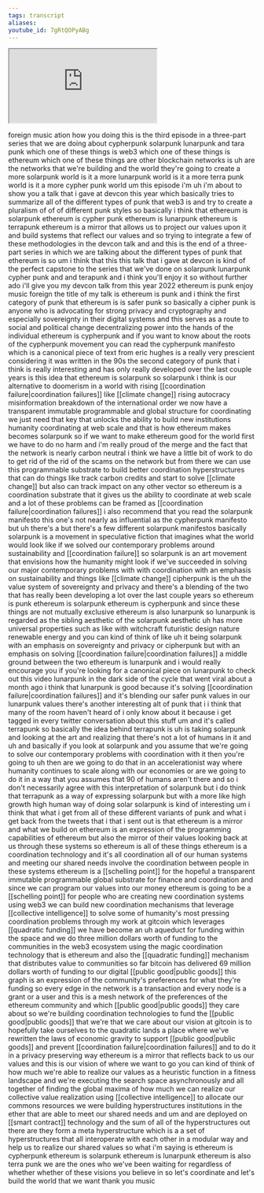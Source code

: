 ```yaml
---
tags: transcript
aliases:
youtube_id: 7gRtQOPyABg
---
```


<div class="yt-container"><iframe src="https://www.youtube.com/embed/7gRtQOPyABg"></iframe></div>

foreign music ation how you doing this is the third episode in a three-part series that we are doing about cypherpunk solarpunk lunarpunk and tara punk which one of these things is web3 which one of these things is ethereum which one of these things are other blockchain networks is uh are the networks that we're building and the world they're going to create a more solarpunk world is it a more lunarpunk world is it a more terra punk world is it a more cypher punk world um this episode i'm uh i'm about to show you a talk that i gave at devcon this year which basically tries to summarize all of the different types of punk that web3 is and try to create a pluralism of of of different punk styles so basically i think that ethereum is solarpunk ethereum is cypher punk ethereum is lunarpunk ethereum is terrapunk ethereum is a mirror that allows us to project our values upon it and build systems that reflect our values and so trying to integrate a few of these methodologies in the devcon talk and and this is the end of a three-part series in which we are talking about the different types of punk that ethereum is so um i think that this this talk that i gave at devcon is kind of the perfect capstone to the series that we've done on solarpunk lunarpunk cypher punk and and terapunk and i think you'll enjoy it so without further ado i'll give you my devcon talk from this year 2022 ethereum is punk enjoy music foreign the title of my talk is ethereum is punk and i think the first category of punk that ethereum is is safer punk so basically a cipher punk is anyone who is advocating for strong privacy and cryptography and especially sovereignty in their digital systems and this serves as a route to social and political change decentralizing power into the hands of the individual ethereum is cypherpunk and if you want to know about the roots of the cypherpunk movement you can read the cypherpunk manifesto which is a canonical piece of text from eric hughes is a really very prescient considering it was written in the 90s the second category of punk that i think is really interesting and has only really developed over the last couple years is this idea that ethereum is solarpunk so solarpunk i think is our alternative to doomerism in a world with rising [[coordination failure|coordination failures]] like [[climate change]] rising autocracy misinformation breakdown of the international order we now have a transparent immutable programmable and global structure for coordinating we just need that key that unlocks the ability to build new institutions humanity coordinating at web scale and that is how ethereum makes becomes solarpunk so if we want to make ethereum good for the world first we have to do no harm and i'm really proud of the merge and the fact that the network is nearly carbon neutral i think we have a little bit of work to do to get rid of the rid of the scams on the network but from there we can use this programmable substrate to build better coordination hyperstructures that can do things like track carbon credits and start to solve [[climate change]] but also can track impact on any other vector so ethereum is a coordination substrate that it gives us the ability to coordinate at web scale and a lot of these problems can be framed as [[coordination failure|coordination failures]] i also recommend that you read the solarpunk manifesto this one's not nearly as influential as the cypherpunk manifesto but uh there's a but there's a few different solarpunk manifestos basically solarpunk is a movement in speculative fiction that imagines what the world would look like if we solved our contemporary problems around sustainability and [[coordination failure]] so solarpunk is an art movement that envisions how the humanity might look if we've succeeded in solving our major contemporary problems with with coordination with an emphasis on sustainability and things like [[climate change]] cipherpunk is the uh the value system of sovereignty and privacy and there's a blending of the two that has really been developing a lot over the last couple years so ethereum is punk ethereum is solarpunk ethereum is cypherpunk and since these things are not mutually exclusive ethereum is also lunarpunk so lunarpunk is regarded as the sibling aesthetic of the solarpunk aesthetic uh has more universal properties such as like with witchcraft futuristic design nature renewable energy and you can kind of think of like uh it being solarpunk with an emphasis on sovereignty and privacy or cipherpunk but with an emphasis on solving [[coordination failure|coordination failures]] a middle ground between the two ethereum is lunarpunk and i would really encourage you if you're looking for a canonical piece on lunarpunk to check out this video lunarpunk in the dark side of the cycle that went viral about a month ago i think that lunarpunk is good because it's solving [[coordination failure|coordination failures]] and it's blending our safer punk values in our lunarpunk values there's another interesting alt of punk that i i think that many of the room haven't heard of i only know about it because i get tagged in every twitter conversation about this stuff um and it's called terrapunk so basically the idea behind terrapunk is uh is taking solarpunk and looking at the art and realizing that there's not a lot of humans in it and uh and basically if you look at solarpunk and you assume that we're going to solve our contemporary problems with coordination with it then you're going to uh then are we going to do that in an accelerationist way where humanity continues to scale along with our economies or are we going to do it in a way that you assumes that 90 of humans aren't there and so i don't necessarily agree with this interpretation of solarpunk but i do think that terrapunk as a way of expressing solarpunk but with a more like high growth high human way of doing solar solarpunk is kind of interesting um i think that what i get from all of these different variants of punk and what i get back from the tweets that i that i sent out is that ethereum is a mirror and what we build on ethereum is an expression of the programming capabilities of ethereum but also the mirror of their values looking back at us through these systems so ethereum is all of these things ethereum is a coordination technology and it's all coordination all of our human systems and meeting our shared needs involve the coordination between people in these systems ethereum is a [[schelling point]] for the hopeful a transparent immutable programmable global substrate for finance and coordination and since we can program our values into our money ethereum is going to be a [[schelling point]] for people who are creating new coordination systems using web3 we can build new coordination mechanisms that leverage [[collective intelligence]] to solve some of humanity's most pressing coordination problems through my work at gitcoin which leverages [[quadratic funding]] we have become an uh aqueduct for funding within the space and we do three million dollars worth of funding to the communities in the web3 ecosystem using the magic coordination technology that is ethereum and also the [[quadratic funding]] mechanism that distributes value to communities so far bitcoin has delivered 69 million dollars worth of funding to our digital [[public good|public goods]] this graph is an expression of the community's preferences for what they're funding so every edge in the network is a transaction and every node is a grant or a user and this is a mesh network of the preferences of the ethereum community and which [[public good|public goods]] they care about so we're building coordination technologies to fund the [[public good|public goods]] that we're that we care about our vision at gitcoin is to hopefully take ourselves to the quadratic lands a place where we've rewritten the laws of economic gravity to support [[public good|public goods]] and prevent [[coordination failure|coordination failures]] and to do it in a privacy preserving way ethereum is a mirror that reflects back to us our values and this is our vision of where we want to go you can kind of think of how much we're able to realize our values as a heuristic function in a fitness landscape and we're executing the search space asynchronously and all together of finding the global maxima of how much we can realize our collective value realization using [[collective intelligence]] to allocate our commons resources we were building hyperstructures institutions in the ether that are able to meet our shared needs and um and are deployed on [[smart contract]] technology and the sum of all of the hyperstructures out there are they form a meta hyperstructure which is a a set of hyperstructures that all interoperate with each other in a modular way and help us to realize our shared values so what i'm saying is ethereum is cypherpunk ethereum is solarpunk ethereum is lunarpunk ethereum is also terra punk we are the ones who we've been waiting for regardless of whether whether of these visions you believe in so let's coordinate and let's build the world that we want thank you music